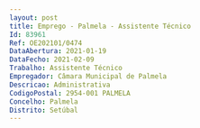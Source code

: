 ```yaml
--- 
layout: post
title: Emprego - Palmela - Assistente Técnico
Id: 83961
Ref: OE202101/0474
DataAbertura: 2021-01-19
DataFecho: 2021-02-09
Trabalho: Assistente Técnico
Empregador: Câmara Municipal de Palmela
Descricao: Administrativa
CodigoPostal: 2954-001 PALMELA
Concelho: Palmela
Distrito: Setúbal
--- 
```

